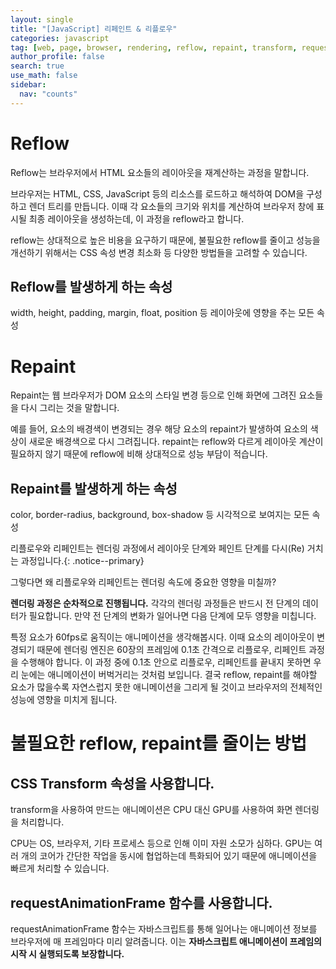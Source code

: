 ```yaml
---
layout: single
title: "[JavaScript] 리페인트 & 리플로우"
categories: javascript
tag: [web, page, browser, rendering, reflow, repaint, transform, requestAnimationFrame]
author_profile: false
search: true
use_math: false
sidebar:
  nav: "counts"
---
```


# Reflow

Reflow는 브라우저에서 HTML 요소들의 레이아웃을 재계산하는 과정을 말합니다.

 브라우저는 HTML, CSS, JavaScript 등의 리소스를 로드하고 해석하여 DOM을 구성하고 렌더 트리를 만듭니다. 이때 각 요소들의 크기와 위치를 계산하여 브라우저 창에 표시될 최종 레이아웃을 생성하는데, 이 과정을 reflow라고 합니다.

 reflow는 상대적으로 높은 비용을 요구하기 때문에, 불필요한 reflow를 줄이고 성능을 개선하기 위해서는 CSS 속성 변경 최소화 등 다양한 방법들을 고려할 수 있습니다.

## Reflow를 발생하게 하는 속성

width, height, padding, margin, float, position 등 레이아웃에 영향을 주는 모든 속성



# Repaint

Repaint는 웹 브라우저가 DOM 요소의 스타일 변경 등으로 인해 화면에 그려진 요소들을 다시 그리는 것을 말합니다.

 예를 들어, 요소의 배경색이 변경되는 경우 해당 요소의 repaint가 발생하여 요소의 색상이 새로운 배경색으로 다시 그려집니다. repaint는 reflow와 다르게 레이아웃 계산이 필요하지 않기 때문에 reflow에 비해 상대적으로 성능 부담이 적습니다.

## Repaint를 발생하게 하는 속성

color, border-radius, background, box-shadow 등 시각적으로 보여지는 모든 속성



리플로우와 리페인트는 렌더링 과정에서 레이아웃 단계와 페인트 단계를 다시(Re) 거치는 과정입니다.{: .notice--primary}

그렇다면 왜 리플로우와 리페인트는 렌더링 속도에 중요한 영향을 미칠까?

**렌더링 과정은 순차적으로 진행됩니다.** 각각의 렌더링 과정들은 반드시 전 단계의 데이터가 필요합니다. 만약 전 단계의 변화가 일어나면 다음 단계에 모두 영향을 미칩니다.

 특정 요소가 60fps로 움직이는 애니메이션을 생각해봅시다. 이때 요소의 레이아웃이 변경되기 때문에 렌더링 엔진은 60장의 프레임에 0.1초 간격으로 리플로우, 리페인트 과정을 수행해야 합니다. 이 과정 중에 0.1초 안으로 리플로우, 리페인트를 끝내지 못하면 우리 눈에는 애니메이션이 버벅거리는 것처럼 보입니다. 결국 reflow, repaint를 해야할 요소가 많을수록 자연스럽지 못한 애니메이션을 그리게 될 것이고 브라우저의 전체적인 성능에 영향을 미치게 됩니다.



# 불필요한 reflow, repaint를 줄이는 방법

## CSS Transform 속성을 사용합니다.

transform을 사용하여 만드는 애니메이션은 CPU 대신 GPU를 사용하여 화면 렌더링을 처리합니다.

CPU는 OS, 브라우저, 기타 프로세스 등으로 인해 이미 자원 소모가 심하다. GPU는 여러 개의 코어가 간단한 작업을 동시에 협업하는데 특화되어 있기 때문에 애니메이션을 빠르게 처리할 수 있습니다.

## requestAnimationFrame 함수를 사용합니다.

requestAnimationFrame 함수는 자바스크립트를 통해 일어나는 애니메이션 정보를 브라우저에 매 프레임마다 미리 알려줍니다. 이는 **자바스크립트 애니메이션이 프레임의 시작 시 실행되도록 보장합니다.**
